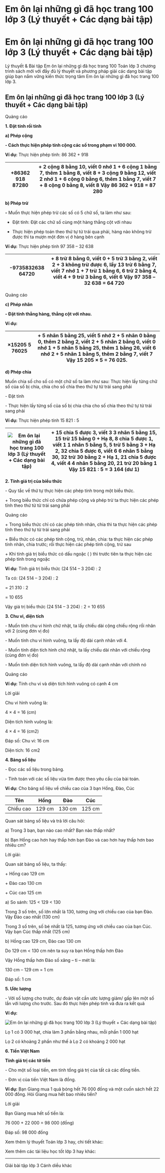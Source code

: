 # Em ôn lại những gì đã học trang 100 lớp 3 (Lý thuyết + Các dạng bài tập)

# Em ôn lại những gì đã học trang 100 lớp 3 (Lý thuyết + Các dạng bài tập)

Lý thuyết & Bài tập Em ôn lại những gì đã học trang 100 Toán lớp 3 chương trình sách mới với đầy đủ lý thuyết và phương pháp giải các dạng bài tập giúp bạn nắm vững kiến thức trọng tâm Em ôn lại những gì đã học trang 100 lớp 3.

## Em ôn lại những gì đã học trang 100 lớp 3 (Lý thuyết + Các dạng bài tập)

Quảng cáo

**1\. Đặt tính rồi tính**

**a) Phép cộng**

**\- Cách thực hiện phép tính cộng các số trong phạm vi 100 000.**

**Ví dụ:** Thực hiện phép tính: 86 362 + 918

+86362 918 87280 |  \+ 2 cộng 8 bằng 10, viết 0 nhớ 1 \+ 6 cộng 1 bằng 7, thêm 1 bằng 8, viết 8 \+ 3 cộng 9 bằng 12, viết 2 nhớ 1 \+ 6 cộng 0 bằng 6, thêm 1 bằng 7, viết 7 \+ 8 cộng 0 bằng 8, viết 8 Vậy 86 362 + 918 = 87 280  
---|---  
  
**b) Phép trừ**

**-** Muốn thực hiện phép trừ các số có 5 chữ số, ta làm như sau:

- Đặt tính: Đặt các chữ số cùng một hàng thẳng cột với nhau

- Thực hiện phép toán theo thứ tự từ trái qua phải, hàng nào không trừ được thì ta mượn một đơn vị ở hàng bên cạnh

**Ví dụ:** Thực hiện phép tính 97 358 – 32 638

-9735832638 64720 |  \+ 8 trừ 8 bằng 0, viết 0 \+ 5 trừ 3 bằng 2, viết 2 \+ 3 không trừ được 6, lấy 13 trừ 6 bằng 7, viết 7 nhớ 1 \+ 7 trừ 1 bằng 6, 6 trừ 2 bằng 4, viết 4 \+ 9 trừ 3 bằng 6, viết 6 Vậy 97 358 – 32 638 = 64 720  
---|---  
  
Quảng cáo

**c) Phép nhân**

**\- Đặt tính thẳng hàng, thẳng cột với nhau.**

**Ví dụ:**

×15205 5 76025 |  \+ 5 nhân 5 bằng 25, viết 5 nhớ 2 \+ 5 nhân 0 bằng 0, thêm 2 bằng 2, viết 2 \+ 5 nhân 2 bằng 0, viết 0 nhớ 1 \+ 5 nhân 5 bằng 25, thêm 1 bằng 26, viết 6 nhớ 2 \+ 5 nhân 1 bằng 5, thêm 2 bằng 7, viết 7 Vậy 15 205 × 5 = 76 025.  
---|---  
  
**d) Phép chia**

Muốn chia số cho số có một chữ số ta làm như sau: Thực hiện lấy từng chữ số của số bị chia, chia cho số chia theo thứ tự từ trái sang phải

\- Đặt tính 

\- Thực hiện lấy từng số của số bị chia chia cho số chia theo thứ tự từ trái sang phải

**Ví dụ:** Thực hiện phép tính 15 821 : 5

![Em ôn lại những gì đã học trang 100 lớp 3 \(Lý thuyết + Các dạng bài tập\)](https://vietjack.com/toan-3-cd/images/ly-thuyet-phep-tru-trong-pham-vi-100-000-252061.PNG) |  \+ 15 chia 5 được 3, viết 3 3 nhân 5 bằng 15, 15 trừ 15 bằng 0 \+ Hạ 8, 8 chia 5 được 1, viết 1 1 nhân 5 bằng 5, 5 trừ 5 bằng 3 \+ Hạ 2, 32 chia 5 được 6, viết 6 6 nhân 5 bằng 30, 32 trừ 30 bằng 2 \+ Hạ 1, 21 chia 5 được 4, viết 4 4 nhân 5 bằng 20, 21 trừ 20 bằng 1 Vậy 15 821 : 5 = 3 164 (dư 1)  
---|---  
  
**2\. Tính giá trị của biểu thức**

\- Quy tắc về thứ tự thực hiện các phép tính trong một biểu thức.

\+ Trong biểu thức chỉ có chứa phép cộng và phép trừ ta thực hiện các phép tính theo thứ từ từ trái sang phải

Quảng cáo

\+ Trong biểu thức chỉ có các phép tính nhân, chia thì ta thực hiện các phép tính theo thứ tự từ trái sang phải

\+ Biểu thức có các phép tính cộng, trừ, nhân, chia: ta thực hiện các phép tính nhân, chia trước; rồi thực hiện các phép tính cộng, trừ sau

\+ Khi tính giá trị biểu thức có dấu ngoặc ( ) thì trước tiên ta thực hiện các phép tính trong ngoặc

**Ví dụ:** Tính giá trị biểu thức (24 514 – 3 204) : 2

Ta có: (24 514 – 3 204) : 2

= 21 310 : 2 

= 10 655

Vậy giá trị biểu thức (24 514 – 3 204) : 2 = 10 655

**3\. Chu vi, diện tích**

\- Muốn tính chu vi hình chữ nhật, ta lấy chiều dài cộng chiều rộng rồi nhân với 2 (cùng đơn vị đo)

\- Muốn tính chu vi hình vuông, ta lấy độ dài cạnh nhân với 4.

\- Muốn tính diện tích hình chữ nhật, ta lấy chiều dài nhân với chiều rộng (cùng đơn vị đo)

\- Muốn tính diện tích hình vuông, ta lấy độ dài cạnh nhân với chính nó 

Quảng cáo

**Ví dụ:** Tính chu vi và diện tích hình vuông có cạnh 4 cm

Lời giải

Chu vi hình vuông là:

4 × 4 = 16 (cm)

Diện tích hình vuông là:

4 × 4 = 16 (cm2)

Đáp số: Chu vi: 16 cm

Diện tích: 16 cm2

**4\. Bảng số liệu**

\- Đọc các số liệu trong bảng. 

\- Tính toán với các số liệu vừa tìm được theo yêu cầu của bài toán. 

**Ví dụ:** Cho bảng số liệu về chiều cao của 3 bạn Hồng, Đào, Cúc

Tên |  Hồng |  Đào |  Cúc  
---|---|---|---  
Chiều cao |  129 cm |  130 cm |  125 cm  
  
Quan sát bảng số liệu và trả lời câu hỏi:

a) Trong 3 bạn, bạn nào cao nhất? Bạn nào thấp nhất?

b) Bạn Hồng cao hơn hay thấp hơn bạn Đào và cao hơn hay thấp hơn bao nhiêu cm?

Lời giải: 

Quan sát bảng số liệu, ta thấy:

\+ Hồng cao 129 cm

\+ Đào cao 130 cm

\+ Cúc cao 125 cm

a) So sánh: 125 < 129 < 130

Trong 3 số trên, số lớn nhất là 130, tương ứng với chiều cao của bạn Đào. Vậy Đào cao nhất (130 cm)

Trong 3 số trên, số bé nhất là 125, tương ứng với chiều cao của bạn Cúc. Vậy bạn Cúc thấp nhất (125 cm)

b) Hồng cao 129 cm, Đào cao 130 cm

Do 129 cm < 130 cm nên ta suy ra bạn Hồng thấp hơn Đào

Vậy Hồng thấp hơn Đào số xăng – ti – mét là:

130 cm – 129 cm = 1 cm

Đáp số: 1 cm 

**5\. Ước lượng**

\- Với số lượng cho trước, dự đoán vật cần ước lượng giảm/ gấp lên một số lần với lượng cho trước. Sau đó thực hiện phép tính và đưa ra kết quả

**Ví dụ:**

![Em ôn lại những gì đã học trang 100 lớp 3 \(Lý thuyết + Các dạng bài tập\)](https://vietjack.com/toan-3-cd/images/ly-thuyet-phep-tru-trong-pham-vi-100-000-252062.PNG)

Lọ 1 có 3 000 hạt, chia làm 3 phần bằng nhau, mỗi phần 1 000 hạt

Lọ 2 có khoảng 2 phần như thế à Lọ 2 có khoảng 2 000 hạt

**6\. Tiền Việt Nam**

**Tính giá trị các tờ tiền**

\- Cho một số loại tiền, em tính tổng giá trị của tất cả các đồng tiền. 

\- Đơn vị của tiền Việt Nam là đồng. 

**Ví dụ:** Bạn Giang mua 1 quả bóng hết 76 000 đồng và một cuốn sách hết 22 000 đồng. Hỏi Giang mua hết bao nhiêu tiền?

Lời giải

Bạn Giang mua hết số tiền là:

76 000 + 22 000 = 98 000 (đồng)

Đáp số: 98 000 đồng

Xem thêm lý thuyết Toán lớp 3 hay, chi tiết khác:

Xem thêm các tài liệu học tốt lớp 3 hay khác:

* * *

Giải bài tập lớp 3 Cánh diều khác
